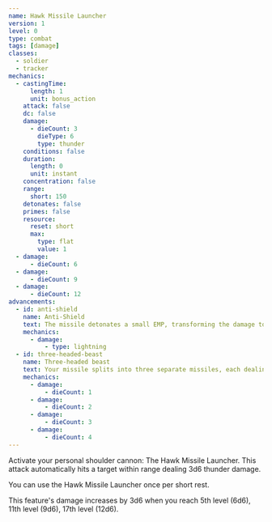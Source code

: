 ```yaml
---
name: Hawk Missile Launcher
version: 1
level: 0
type: combat
tags: [damage]
classes:
  - soldier
  - tracker
mechanics:
  - castingTime:
      length: 1
      unit: bonus_action
    attack: false
    dc: false
    damage:
      - dieCount: 3
        dieType: 6
        type: thunder
    conditions: false
    duration:
      length: 0
      unit: instant
    concentration: false
    range:
      short: 150
    detonates: false
    primes: false
    resource:
      reset: short
      max:
        type: flat
        value: 1
  - damage:
      - dieCount: 6
  - damage:
      - dieCount: 9
  - damage:
      - dieCount: 12
advancements:
  - id: anti-shield
    name: Anti-Shield
    text: The missile detonates a small EMP, transforming the damage to lightning.
    mechanics:
      - damage:
          - type: lightning
  - id: three-headed-beast
    name: Three-headed beast
    text: Your missile splits into three separate missiles, each dealing 1d6 damage (2d6 at 5th level, 3d6 at 11th level and 4d6 at 17th level). You can direct the missiles at the same target or at different ones.
    mechanics:
      - damage:
          - dieCount: 1
      - damage:
          - dieCount: 2
      - damage:
          - dieCount: 3
      - damage:
          - dieCount: 4
---
```

Activate your personal shoulder cannon: The Hawk Missile Launcher. This attack automatically hits a target within range
dealing 3d6 thunder damage.

You can use the Hawk Missile Launcher once per short rest.

This feature's damage increases by 3d6 when you reach 5th level (6d6), 11th level (9d6), 17th level (12d6).
